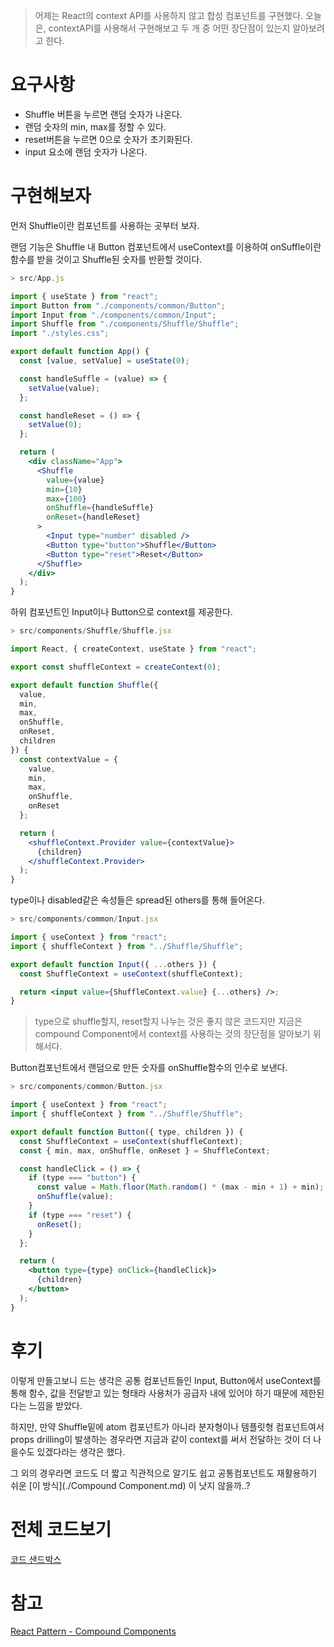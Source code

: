 > 어제는 React의 context API를 사용하지 않고 합성 컴포넌트를 구현했다. 오늘은, contextAPI를 사용해서 구현해보고 두 개 중 어떤 장단점이 있는지 알아보려고 한다.



# 요구사항

- Shuffle 버튼을 누르면 랜덤 숫자가 나온다.
- 랜덤 숫자의 min, max를 정할 수 있다.
- reset버튼을 누르면 0으로 숫자가 초기화된다.
- input 요소에 랜덤 숫자가 나온다.



# 구현해보자

먼저 Shuffle이란 컴포넌트를 사용하는 곳부터 보자.

랜덤 기능은 Shuffle 내 Button 컴포넌트에서 useContext를 이용하여 onSuffle이란 함수를 받을 것이고 Shuffle된 숫자를 반환할 것이다.

```jsx
> src/App.js

import { useState } from "react";
import Button from "./components/common/Button";
import Input from "./components/common/Input";
import Shuffle from "./components/Shuffle/Shuffle";
import "./styles.css";

export default function App() {
  const [value, setValue] = useState(0);

  const handleSuffle = (value) => {
    setValue(value);
  };

  const handleReset = () => {
    setValue(0);
  };

  return (
    <div className="App">
      <Shuffle
        value={value}
        min={10}
        max={100}
        onShuffle={handleSuffle}
        onReset={handleReset}
      >
        <Input type="number" disabled />
        <Button type="button">Shuffle</Button>
        <Button type="reset">Reset</Button>
      </Shuffle>
    </div>
  );
}
```



하위 컴포넌트인 Input이나 Button으로 context를 제공한다.

```jsx
> src/components/Shuffle/Shuffle.jsx

import React, { createContext, useState } from "react";

export const shuffleContext = createContext(0);

export default function Shuffle({
  value,
  min,
  max,
  onShuffle,
  onReset,
  children
}) {
  const contextValue = {
    value,
    min,
    max,
    onShuffle,
    onReset
  };

  return (
    <shuffleContext.Provider value={contextValue}>
      {children}
    </shuffleContext.Provider>
  );
}

```



type이나 disabled같은 속성들은 spread된 others를 통해 들어온다.

```jsx
> src/components/common/Input.jsx

import { useContext } from "react";
import { shuffleContext } from "../Shuffle/Shuffle";

export default function Input({ ...others }) {
  const ShuffleContext = useContext(shuffleContext);

  return <input value={ShuffleContext.value} {...others} />;
}
```



> type으로 shuffle할지, reset할지 나누는 것은 좋지 않은 코드지만 지금은 compound Component에서 context를 사용하는 것의 장단점을 알아보기 위해서다.

 Button컴포넌트에서 랜덤으로 만든 숫자를 onShuffle함수의 인수로 보낸다.

```jsx
> src/components/common/Button.jsx

import { useContext } from "react";
import { shuffleContext } from "../Shuffle/Shuffle";

export default function Button({ type, children }) {
  const ShuffleContext = useContext(shuffleContext);
  const { min, max, onShuffle, onReset } = ShuffleContext;

  const handleClick = () => {
    if (type === "button") {
      const value = Math.floor(Math.random() * (max - min + 1) + min);
      onShuffle(value);
    }
    if (type === "reset") {
      onReset();
    }
  };

  return (
    <button type={type} onClick={handleClick}>
      {children}
    </button>
  );
}
```









# 후기

이렇게 만들고보니 드는 생각은 공통 컴포넌트들인 Input, Button에서 useContext를 통해 함수, 값을 전달받고 있는 형태라 사용처가 공급자 내에 있어야 하기 때문에 제한된다는 느낌을 받았다.

하지만, 만약 Shuffle밑에 atom 컴포넌트가 아니라 분자형이나 템플릿형 컴포넌트여서 props drilling이 발생하는 경우라면 지금과 같이 context를 써서 전달하는 것이 더 나을수도 있겠다라는 생각은 했다.

그 외의 경우라면 코드도 더 짧고 직관적으로 알기도 쉽고 공통컴포넌트도 재활용하기 쉬운 [이 방식](./Compound Component.md) 이 낫지 않을까..?



# 전체 코드보기

[코드 샌드박스](https://codesandbox.io/s/brave-shirley-s2ulrp?file=/src/App.js)

# 참고

[React Pattern - Compound Components](https://flowergeoji.me/react/react-pattern-compound-components/)